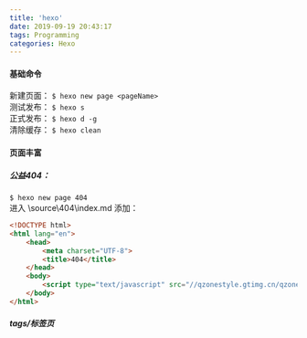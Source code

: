 ```yaml
---
title: 'hexo'
date: 2019-09-19 20:43:17
tags: Programming
categories: Hexo
---
```


#### 基础命令
新建页面： `$ hexo new page <pageName>`  
测试发布： `$ hexo s`  
正式发布： `$ hexo d -g`  
清除缓存： `$ hexo clean`  
  


#### 页面丰富

##### 公益404：
`$ hexo new page 404`  
进入 \source\404\index.md 添加：  
```html
<!DOCTYPE html>
<html lang="en">
	<head>
		<meta charset="UTF-8">
		<title>404</title>
	</head>
	<body>
		<script type="text/javascript" src="//qzonestyle.gtimg.cn/qzone/hybrid/app/404/search_children.js" charset="utf-8"></script>
	</body>
</html>
```

##### tags/标签页